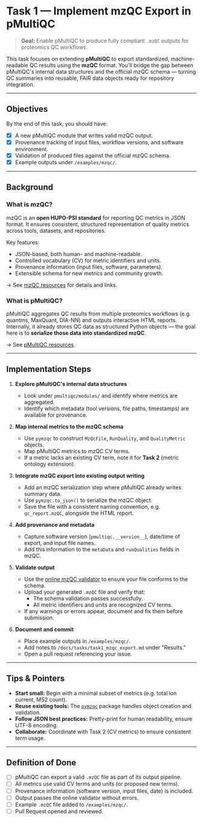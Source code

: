 # Task 1 — Implement mzQC Export in pMultiQC

> **Goal:** Enable pMultiQC to produce fully compliant `.mzQC` outputs for proteomics QC workflows.

This task focuses on extending **pMultiQC** to export standardized, machine-readable QC results using the **mzQC** format.
You'll bridge the gap between pMultiQC's internal data structures and the official mzQC schema — turning QC summaries into reusable, FAIR data objects ready for repository integration.

---

## Objectives

By the end of this task, you should have:
- [x] A new pMultiQC module that writes valid mzQC output.
- [x] Provenance tracking of input files, workflow versions, and software environment.
- [x] Validation of produced files against the official mzQC schema.
- [x] Example outputs under `/examples/mzqc/`.

---

## Background

### What is mzQC?

mzQC is an **open HUPO-PSI standard** for reporting QC metrics in JSON format.
It ensures consistent, structured representation of quality metrics across tools, datasets, and repositories.

Key features:
- JSON-based, both human- and machine-readable.
- Controlled vocabulary (CV) for metric identifiers and units.
- Provenance information (input files, software, parameters).
- Extensible schema for new metrics and community growth.

→ See [mzQC resources](../resources.md#mzqc--standardized-qc-reporting) for details and links.

### What is pMultiQC?

pMultiQC aggregates QC results from multiple proteomics workflows (e.g. quantms, MaxQuant, DIA-NN) and outputs interactive HTML reports.
Internally, it already stores QC data as structured Python objects — the goal here is to **serialize those data into standardized mzQC**.

→ See [pMultiQC resources](../resources.md#pmultiqc--modular-qc-aggregation).

---

## Implementation Steps

1. **Explore pMultiQC's internal data structures**
   - Look under `pmultiqc/modules/` and identify where metrics are aggregated.
   - Identify which metadata (tool versions, file paths, timestamps) are available for provenance.

2. **Map internal metrics to the mzQC schema**
   - Use `pymzqc` to construct `MzQcFile`, `RunQuality`, and `QualityMetric` objects.
   - Map pMultiQC metrics to mzQC CV terms.
   - If a metric lacks an existing CV term, note it for **Task 2** (metric ontology extension).

3. **Integrate mzQC export into existing output writing**
   - Add an mzQC serialization step where pMultiQC already writes summary data.
   - Use `pymzqc.to_json()` to serialize the mzQC object.
   - Save the file with a consistent naming convention, e.g. `qc_report.mzQC`, alongside the HTML report.

4. **Add provenance and metadata**
   - Capture software version (`pmultiqc.__version__`), date/time of export, and input file names.
   - Add this information to the `metaData` and `runQualities` fields in mzQC.

5. **Validate output**
   - Use the [online mzQC validator](https://hupo-psi.github.io/mzQC/validator) to ensure your file conforms to the schema.
   - Upload your generated `.mzQC` file and verify that:
     - The schema validation passes successfully.
     - All metric identifiers and units are recognized CV terms.
   - If any warnings or errors appear, document and fix them before submission.

6. **Document and commit**
   - Place example outputs in `/examples/mzqc/`.
   - Add notes to `/docs/tasks/task1_mzqc_export.md` under "Results."
   - Open a pull request referencing your issue.

---

## Tips & Pointers

- **Start small:** Begin with a minimal subset of metrics (e.g. total ion current, MS2 count).
- **Reuse existing tools:** The [`pymzqc`](https://github.com/MS-Quality-hub/pymzqc) package handles object creation and validation.
- **Follow JSON best practices:** Pretty-print for human readability, ensure UTF-8 encoding.
- **Collaborate:** Coordinate with Task 2 (CV metrics) to ensure consistent term usage.

---

## Definition of Done

- [ ] pMultiQC can export a valid `.mzQC` file as part of its output pipeline.
- [ ] All metrics use valid CV terms and units (or proposed new terms).
- [ ] Provenance information (software version, input files, date) is included.
- [ ] Output passes the online validator without errors.
- [ ] Example `.mzQC` file added to `/examples/mzqc/`.
- [ ] Pull Request opened and reviewed.
